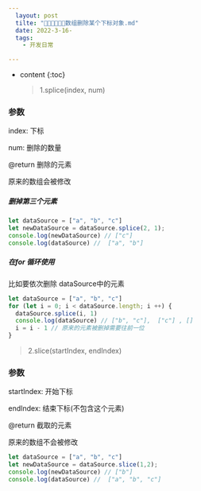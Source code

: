 ```yaml
---
  layout: post
  tilte: "🦽🦼🦼🦽🦼🦽数组删除某个下标对象.md"
  date: 2022-3-16-
  tags: 
    - 开发日常

---
```



* content
{:toc}


  > 1.splice(index, num)

### 参数

index: 下标

num: 删除的数量

@return 删除的元素

原来的数组会被修改

##### 删掉第三个元素
```js
let dataSource = ["a", "b", "c"]
let newDataSource = dataSource.splice(2, 1);
console.log(newDataSource) // ["c"]
console.log(dataSource) //  ["a", "b"]
```
##### 在for 循环使用
比如要依次删除 dataSource中的元素

```js
let dataSource = ["a", "b", "c"]
for (let i = 0; i < dataSource.length; i ++) {
  dataSource.splice(i, 1)
  console.log(dataSource) // ["b", "c"],  ["c"] , []
  i = i - 1 // 原来的元素被删掉需要往前一位
}
```
> 2.slice(startIndex, endIndex)

### 参数
startIndex: 开始下标

endIndex: 结束下标(不包含这个元素)

@return 截取的元素

原来的数组不会被修改

```js
let dataSource = ["a", "b", "c"]
let newDataSource = dataSource.slice(1,2);
console.log(newDataSource) // ["b"]
console.log(dataSource) //  ["a", "b", "c"]
```
